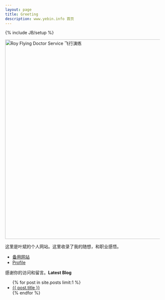 ```yaml
---
layout: page
title: Greeting
description: www.yebin.info 首页
---
```

{% include JB/setup %}

<img style="width:650px;float:center" alt="Roy Flying Doctor Service 飞行演练" src="http://yebin-wordpress.stor.sinaapp.com/uploads/2012/06/rfds.jpg"/>

这里是叶斌的个人网站。这里收录了我的随想，和职业感悟。

* [备用网站](http://calepin.yebin.info)
* [Profile](https://plus.google.com/u/0/111730946330475204627/about)

感谢你的访问和留言。**Latest Blog**

<ul class="posts">
  {% for post in site.posts limit:1 %}
    <li><a href="{{ BASE_PATH }}{{ post.url }}">{{ post.title }}</a></li>
  {% endfor %}
</ul>